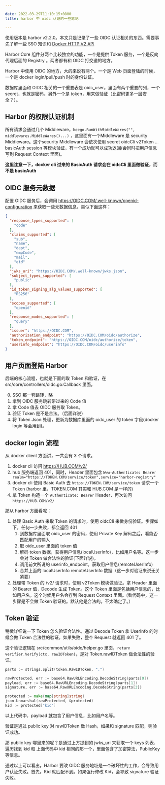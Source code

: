 ```yaml
---

date: 2022-03-29T11:10:15+0800
title: harbor 中 oidc 认证的一些笔记

---
```



使用版本是 harbor v2.2.0。本文只是记录了一些 OIDC 认证相关的东西。需要事先了解一些 SSO 知识和 [Docker HTTP V2 API](https://docs.docker.com/registry/spec/api/)

Harbor Core 组件分两个比较独立的功能，一个是提供 Token 服务，一个是反向代理后面的 Registry 。两者都有和 OIDC 打交道的地方。

Harbor 中使用 OIDC 的地方，大的来说有两个。一个是 Web 页面登陆的时候，一个是 docker login/pull/push 时的身份认证。

数据库里面和 OIDC 相关的一个重要表是  oidc\_user，里面有两个重要的列，一个 secret，也就是密码，另外一个是 token，用来做验证（比密码更多一层安全？）。

<!--more-->

## Harbor 的权限认证机制

所有请求会通过几个 Middleware，`beego.RunWithMiddleWares("", middlewares.MiddleWares()...)` ，这里面有一个Middleware 是 security Middleware。这个security Middleware 会依次使用 secret oidcCli v2Token ... basicAuth session 等模块验证，有一个成功就可以成功返回(会同时把用户信息写到 Request Context 里面)。

**这里注意一下，docker cli 过来的 BasicAuth 请求会在 oidcCli 里面做验证，而不是 basicAuth**

## OIDC 服务元数据

配置 OIDC 服务后，会调用 https://OIDC.COM/.well-known/openid-configuration 来获取一些元数据信息。类似下面这样：
```json
{
  "response_types_supported": [
    "code"
  ],
  "claims_supported": [
    "sub",
    "name",
    "dept",
    "empCode",
    "mail",
    "eid"
  ],
  "jwks_uri": "https://OIDC.COM/.well-known/jwks.json",
  "subject_types_supported": [
    "public"
  ],
  "id_token_signing_alg_values_supported": [
    "RS256"
  ],
  "scopes_supported": [
    "openid"
  ],
  "response_modes_supported": [
    "query"
  ],
  "issuer": "https://OIDC.COM",
  "authorization_endpoint": "https://OIDC.COM/oidc/authorize",
  "token_endpoint": "https://OIDC.COM/oidc/authorize/token",
  "userinfo_endpoint": "https://OIDC.COM/oidc/userinfo"
}
```


## 用户页面登陆 Harbor

后端的核心流程，也就是下面的取 Token 和验证，在 src/core/controllers/oidc.go:Callback 里面。

0. SSO 那一套跳转，略
1. 拿到 OIDC 服务跳转带过来的 Code 值
2. 拿 Code 值去 OIDC 服务取 Token。
3. 验证 Token 是不是合法。（后面详说）
4. 将 Token Json 处理，更新为数据库里面的 oidc\_user 的 token 字段(docker login 等会用到)。

## docker login 流程

从 docker client 方面讲，一共会有 3 个请求。

1. docker cli 访问 https://HUB.COM/v2/
2. hub 服务端返回 401，同时，Header 里面包含 `Www-Authenticate: Bearer realm="https://TOKEN.COM/service/token",service="harbor-registry"`
3. docker cli 使用 Basic Auth 去 `https://TOKEN.COM/service/token` 请求一个 Token (harbor 里，TOKEN.COM 其实和 HUB.COM 是一样的)
4. 拿 Token 构造一个 `Authenticate: Bearer` Header，再次访问 `https://HUB.COM/v2/`

那从 harbor 方面看呢：
1. 处理 Basic Auth 来取 Token 的请求时，使用 oidcCli 来做身份验证。步骤如下，任何一步失败，都会返回 401
    1. 到数据库里面取 oidc\_user 的密码，使用 Private Key 解码之后，看能否匹配用户的输入
    2. 取 oidc\_user 里面的 token 值
    3. 解码 token 数据，获得用户信息(localUserInfo)，比如用户名等。这一步会对 Token 做合法性的验证(下面详说)。
    4. 调用前文所说的 userinfo\_endpoint，获取用户信息(remoteUserInfo)
    5. 合并上面的 localUserInfo remoteUserInfo 数据（这一步对验证来说无关紧要）
2. 处理带 Token 的 /v2/ 请求时，使用 v2Token 模块做验证。拿 Header 里面的 Bearer 值，Decode 生成 Token。这个 Token 里面是包括用户信息的，比如用户名。这个时候用户名会存到 Request Context 里面。(看代码中，这一步骤是不会做 Token 验证的。默认他是合法的。不太确定了。）

## Token 验证

稍微详细说一下 Token 怎么验证合法性。通过 Decode Token 拿 UserInfo 的时候会做 Token 合法性的验证，如果失败，整个 Request 就返回 401 了。

这个验证逻辑在 src/common/utils/oidc/helper.go 里面，`return verifier.Verify(ctx, rawIDToken)`，是对 Token.rawIDToken 做合法性的验证。

```go
parts := strings.Split(token.RawIDToken, ".")

rawProtected, err := base64.RawURLEncoding.DecodeString(parts[0])
payload, err := base64.RawURLEncoding.DecodeString(parts[1])
signature, err := base64.RawURLEncoding.DecodeString(parts[2])

protected := make(map[string]string)
json.Unmarshal(rawProtected, &protected)
kid := protected["kid"]
```

以上代码中，payload 就包含了用户信息，比如用户名等。

验证是通过 public key 对 rawIDToken 做 Hash，如果和 signature 匹配，则验证成功。

那 public key 哪里来的呢？是通过上方提到的 jwks_uri 来获取一个 keys 列表，遍历找到 kid 和 上面代码中 kid 相同的那一个，里面包含了加密算法，PublicKey 等信息。


通过以上可以看出，Harbor 要改 OIDC 服务地址是一个破坏性的工作，会导致用户认证失败。首先，Kid 就匹配不到。如果强行修改 Kid，会导致 signature 验证失败。

